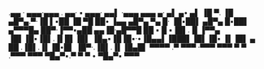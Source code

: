 .▄▄ ·  ▄▄▄·▄▄▄ . ▄▄· ▪   ▄▄▄· ▄▄▌    ·▄▄▄      ▄▄▄     ▄· ▄▌      ▄• ▄▌
▐█ ▀. ▐█ ▄█▀▄.▀·▐█ ▌▪██ ▐█ ▀█ ██•    ▐▄▄  ▄█▀▄ ▀▄ █·  ▐█▪██▌ ▄█▀▄ █▪██▌
▄▀▀▀█▄ ██▀·▐▀▀▪▄██ ▄▄▐█·▄█▀▀█ ██ ▪   █  ▪▐█▌.▐▌▐▀▀▄   ▐█▌▐█▪▐█▌.▐▌█▌▐█▌
▐█▄▪▐█▐█▪·•▐█▄▄▌▐███▌▐█▌▐█▪ ▐▌▐█▌ ▄  ██ .▐█▌.▐▌▐█•█▌   ▐█▀·.▐█▌.▐▌▐█▄█▌
 ▀▀▀▀ .▀    ▀▀▀ ·▀▀▀ ▀▀▀ ▀  ▀ .▀▀▀   ▀▀▀  ▀█▄▀▪.▀  ▀    ▀ •  ▀█▄▀▪ ▀▀▀ 

